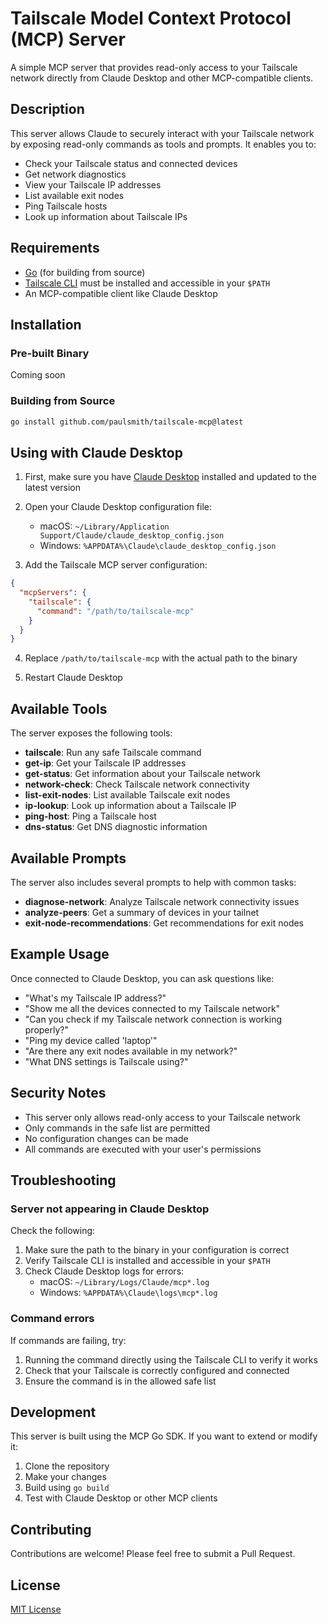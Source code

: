 # Tailscale Model Context Protocol (MCP) Server

A simple MCP server that provides read-only access to your Tailscale network directly from Claude Desktop and other MCP-compatible clients.

## Description

This server allows Claude to securely interact with your Tailscale network by exposing read-only commands as tools and prompts. It enables you to:

- Check your Tailscale status and connected devices
- Get network diagnostics
- View your Tailscale IP addresses
- List available exit nodes
- Ping Tailscale hosts
- Look up information about Tailscale IPs

## Requirements

- [Go](https://golang.org/doc/install) (for building from source)
- [Tailscale CLI](https://tailscale.com/download) must be installed and accessible in your `$PATH`
- An MCP-compatible client like Claude Desktop

## Installation

### Pre-built Binary

Coming soon

### Building from Source

```bash
go install github.com/paulsmith/tailscale-mcp@latest
```

## Using with Claude Desktop

1. First, make sure you have [Claude Desktop](https://claude.ai/download) installed and updated to the latest version

2. Open your Claude Desktop configuration file:
   - macOS: `~/Library/Application Support/Claude/claude_desktop_config.json`
   - Windows: `%APPDATA%\Claude\claude_desktop_config.json`

3. Add the Tailscale MCP server configuration:

```json
{
  "mcpServers": {
    "tailscale": {
      "command": "/path/to/tailscale-mcp"
    }
  }
}
```

4. Replace `/path/to/tailscale-mcp` with the actual path to the binary

5. Restart Claude Desktop

## Available Tools

The server exposes the following tools:

- **tailscale**: Run any safe Tailscale command
- **get-ip**: Get your Tailscale IP addresses
- **get-status**: Get information about your Tailscale network
- **network-check**: Check Tailscale network connectivity
- **list-exit-nodes**: List available Tailscale exit nodes
- **ip-lookup**: Look up information about a Tailscale IP
- **ping-host**: Ping a Tailscale host
- **dns-status**: Get DNS diagnostic information

## Available Prompts

The server also includes several prompts to help with common tasks:

- **diagnose-network**: Analyze Tailscale network connectivity issues
- **analyze-peers**: Get a summary of devices in your tailnet
- **exit-node-recommendations**: Get recommendations for exit nodes

## Example Usage

Once connected to Claude Desktop, you can ask questions like:

- "What's my Tailscale IP address?"
- "Show me all the devices connected to my Tailscale network"
- "Can you check if my Tailscale network connection is working properly?"
- "Ping my device called 'laptop'"
- "Are there any exit nodes available in my network?"
- "What DNS settings is Tailscale using?"

## Security Notes

- This server only allows read-only access to your Tailscale network
- Only commands in the safe list are permitted
- No configuration changes can be made
- All commands are executed with your user's permissions

## Troubleshooting

### Server not appearing in Claude Desktop

Check the following:
1. Make sure the path to the binary in your configuration is correct
2. Verify Tailscale CLI is installed and accessible in your `$PATH`
3. Check Claude Desktop logs for errors:
   - macOS: `~/Library/Logs/Claude/mcp*.log`
   - Windows: `%APPDATA%\Claude\logs\mcp*.log`

### Command errors

If commands are failing, try:
1. Running the command directly using the Tailscale CLI to verify it works
2. Check that your Tailscale is correctly configured and connected
3. Ensure the command is in the allowed safe list

## Development

This server is built using the MCP Go SDK. If you want to extend or modify it:

1. Clone the repository
2. Make your changes
3. Build using `go build`
4. Test with Claude Desktop or other MCP clients

## Contributing

Contributions are welcome! Please feel free to submit a Pull Request.

## License

[MIT License](LICENSE)
